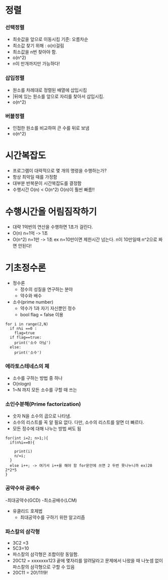 # 정렬
### 선택정렬
- 최솟값을 앞으로 이동시킴 기준: 오름차순
- 최소값 찾기 위해 : o(n)걸림
- 최소값을 n번 찾아야 함.
- o(n^2)
- n이 만개까지만 가능하다!

### 삽입정렬
- 원소를 차례대로 정렬된 배열에 삽입시킴
- |뒤에 있는 원소를 앞으로 자리를 찾아서 삽입시킴.
- o(n^2)

### 버블정렬
- 인접한 원소를 비교하여 큰 수를 뒤로 보냄 
- o(n^2)


# 시간복잡도
* 프로그램이 대략적으로 몇 개의 명령을 수행하는가?
* 항상 최악일 때를 가정함
* 대부분 반복문이 시간복잡도를 결정함
* 수행시간 O(n) < O(n^2) O(n)이 훨씬 빠름!!

# 수행시간을 어림짐작하기
* 대략 1억번의 연산을 수행하면 1초가 걸린다.
* O(n) n=1억 -> 1초
* O(n^2) n=1만 -> 1초  ex n=10만이면 제한시간 넘는다. n이 10만일때 n^2으로 짜면 안된다!

# 기초정수론
* 정수론
  - 정수의 성질을 연구하는 분야
  - 약수와 배수
* 소수(prime number)
  - 약수가 1과 자기 자신뿐인 정수
  - bool flag = false 이용
  
```
for i in range(2,N)
  if n%i ==0 :
    flag=true
  if flag==true:
    print('소수 아님')
  else:
    print('소수')
```
### 에라토스테네스의 체
  - 소수를 구하는 방법 중 하나
  - O(nlogn)
  - 1~N 까지 모든 소수를 구할 때 쓰는 

### 소인수분해(Prime factorization)
  * 숫자 N을 소수의 곱으로 나타냄.
  * 소수의 리스트를 꼭 알 필요 없다. 다만, 소수의 리스트를 알면 더 빠르다.
  * 모든 정수에 대해 나누는 방법 써도 됨
```
for(int i=2; n>1;){
  if(n%i==0){
  
    print(i)
    n/=i;
  }
  else i++; -> 여기서 i++을 해야 함 for문안에 쓰면 2 두번 못나누니까 ex)20 2*2*5
}
```

### 공약수와 공배수
  -최대공약수(GCD)
  -최소공배수(LCM)
  
* 유클리드 호제법
  - 최대공약수를 구하기 위한 알고리즘
  
### 파스칼의 삼각형
  - 3C2 =3 
  - 5C3=10
  - 파스칼의 삼각형은 조합이랑 동일함.
  - 20C12 = xxxxxxx123 끝에 몇자리를 알려달라고 문제에서 나왔을 때 나눗셈 없이 파스칼의 삼각형으로 구할 수 있음
  - 20C11 = 20!/11!9!
